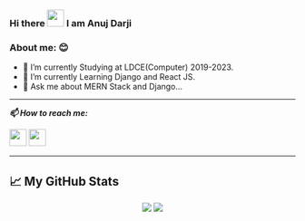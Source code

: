 ### Hi there <img src="https://raw.githubusercontent.com/MartinHeinz/MartinHeinz/master/wave.gif" width="30px"> I am Anuj Darji

<!--
**anujdarji2001/anujdarji2001** is a ✨ _special_ ✨ repository because its `README.md` (this file) appears on your GitHub profile.
-->

<!-- Here are some ideas to get you started: -->
### About me: 😊

- 🌱 I’m currently Studying at LDCE(Computer) 2019-2023.
- 🔭 I’m currently Learning Django and React JS.
- 💬 Ask me about MERN Stack and Django...

<!-- - 👯 I’m looking to collaborate on ... -->
<!-- - 🤔 I’m looking for help with ... -->
<!-- - 😄 Pronouns: ...
- ⚡ Fun fact: ... -->

---

<p>
  <b><i>📫 How to reach me: </i></b>

 
  [<img height="30" src = "https://img.shields.io/badge/gmail-c14438?&style=for-the-badge&logo=gmail&logoColor=white">][gmail] 
  [<img height="30" src="https://img.shields.io/badge/linkedin-blue.svg?&style=for-the-badge&logo=linkedin&logoColor=white" />][LinkedIn]
</p>

---

## &#x1f4c8; My GitHub Stats

<p align="center">

  <img src="https://github-readme-stats.vercel.app/api?username=anujdarji2001&hide=stars&show_icons=true&line_height=48">
  <img src="https://github-readme-stats.vercel.app/api/top-langs/?username=anujdarji2001&count_private=true">

</p>



[gmail]: mailto:anujdarji2001@gmail.com
[linkedin]: https://www.linkedin.com/in/anuj-darji-6727b01b0/

